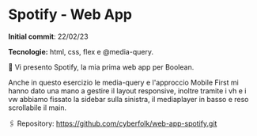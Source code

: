 # Spotify - Web App

**Initial commit**: 22/02/23

**Tecnologie:** html, css, flex e @media-query.

🎵 Vi presento Spotify, la mia prima web app per Boolean.

Anche in questo esercizio le media-query e l'approccio Mobile First mi hanno dato una mano a gestire il layout responsive, inoltre tramite i vh e i vw abbiamo fissato la sidebar sulla sinistra, il mediaplayer in basso e reso scrollabile il main.

🖇️ Repository:
https://github.com/cyberfolk/web-app-spotify.git
